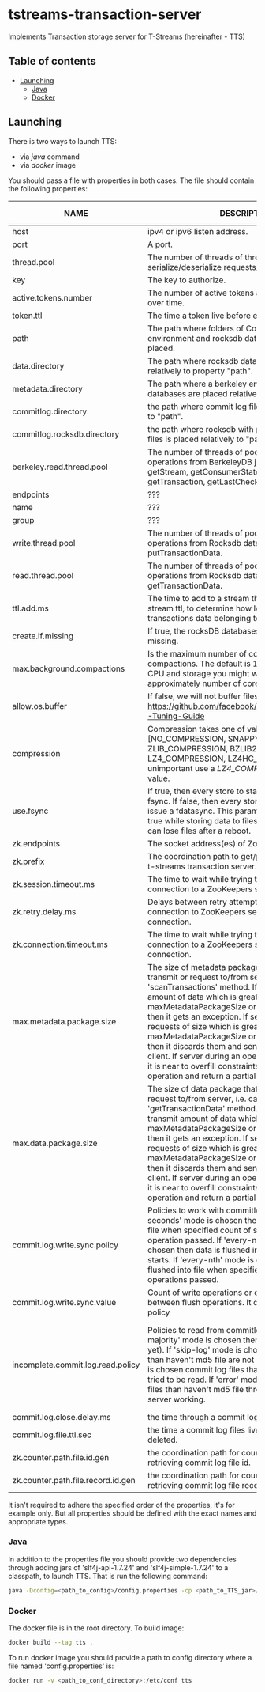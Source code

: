 # tstreams-transaction-server
Implements Transaction storage server for T-Streams (hereinafter - TTS)

## Table of contents

- [Launching](#launching)
    - [Java](#java)
    - [Docker](#docker)

## Launching

There is two ways to launch TTS:
- via _java_ command
- via _docker_ image

You should pass a file with properties in both cases. The file should contain the following properties:

|NAME                              |DESCRIPTION    |TYPE           |EXAMPLE        |VALID VALUES|
| -------------                    | ------------- | ------------- | ------------- | ------------- |
| host                             | ipv4 or ipv6 listen address. |string | 127.0.0.1| |
| port                             | A port.  |int    |8071| |
| thread.pool                      | The number of threads of thread pool to serialize/deserialize requests/responses.  |int    | 4| [1,...]|
| key                              | The key to authorize.  |string |key| |
| active.tokens.number             | The number of active tokens a server can handle over time.  |int    |100| [1,...]|
| token.ttl                        | The time a token live before expiration.  |int    | 120| [1,...]|
| path                             | The path where folders of Commit log, berkeley environment and rocksdb databases would be placed.  |string |/tmp| |
| data.directory                   | The path where rocksdb databases are placed relatively to property "path".  |string |transaction_data| |
| metadata.directory               | The path where a berkeley environment and it's databases are placed relatively to "path".  |string |transaction_metadata| |
| commitlog.directory              | the path where commit log files are placed relatively to "path".  |string |commmit_log| |
| commitlog.rocksdb.directory      | the path where rocksdb with persisted commit log files is placed relatively to "path".  |string |commit_log_rocks| |
| berkeley.read.thread.pool        | The number of threads of pool are used to do read operations from BerkeleyDB je databases. Used for: getStream, getConsumerState, scanTransactions, getTransaction, getLastCheckpoitnedTransaction. |int    | 2| [1,...]|  
| endpoints                        | ???  |string | 127.0.0.1:8071 | |
| name                             | ???  |string |server| |  
| group                            | ???  |string |group| |  
| write.thread.pool                | The number of threads of pool are used to do write operations from Rocksdb databases. Used for: putTransactionData. |int    | 4| [1,...]|    
| read.thread.pool                 | The number of threads of pool are used to do read operations from Rocksdb databases. Used for: getTransactionData.  |int    | 2| [1,...]|
| ttl.add.ms                       | The time to add to a stream that is used to, with stream ttl, to determine how long all producer transactions data belonging to the stream live. |int    | 50| [1,...]|    
| create.if.missing                | If true, the rocksDB databases will be created if it is missing.  |boolean| true| |    
| max.background.compactions       | Is the maximum number of concurrent background compactions. The default is 1, but to fully utilize your CPU and storage you might want to increase this to approximately number of cores in the system.  |int    | 1| [1,...]|    
| allow.os.buffer                  | If false, we will not buffer files in OS cache. Look at: https://github.com/facebook/rocksdb/wiki/RocksDB-Tuning-Guide  |boolean| true| | 
| compression                      | Compression takes one of values: [NO_COMPRESSION, SNAPPY_COMPRESSION, ZLIB_COMPRESSION, BZLIB2_COMPRESSION, LZ4_COMPRESSION, LZ4HC_COMPRESSION]. If it's unimportant use a *LZ4_COMPRESSION* as default value.  |string |LZ4_COMPRESSION| | 
| use.fsync                        | If true, then every store to stable storage will issue a fsync. If false, then every store to stable storage will issue a fdatasync. This parameter should be set to true while storing data to filesystem like ext3 that can lose files after a reboot.   |boolean| true| |  
| zk.endpoints                     | The socket address(es) of ZooKeeper servers.  |string |127.0.0.1:2181| |  
| zk.prefix                        | The coordination path to get/put socket address of t-streams transaction server.  |string |/tts | |
| zk.session.timeout.ms            | The time to wait while trying to re-establish a connection to a ZooKeepers server(s).  |int    | 10000| [1,...]|     
| zk.retry.delay.ms                | Delays between retry attempts to establish connection to ZooKeepers server on case of lost connection.  |int    | 500| [1,...]|    
| zk.connection.timeout.ms         | The time to wait while trying to establish a connection to a ZooKeepers server(s) on first connection.  |int    | 10000| [1,...]|
| max.metadata.package.size        | The size of metadata package that client can transmit or request to/from server, i.e. calling 'scanTransactions' method. If client tries to transmit amount of data which is greater than maxMetadataPackageSize or maxDataPackageSize then it gets an exception. If server receives a client requests of size which is greater than maxMetadataPackageSize or maxDataPackageSize then it discards them and sends an exception to the client. If server during an operation undertands that it is near to overfill constraints it can stop the operation and return a partial dataset. |int    | 10000| [1,...]|
| max.data.package.size            | The size of data package that client can transmit or request to/from server, i.e. calling 'getTransactionData' method. If client tries to transmit amount of data which is greater than maxMetadataPackageSize or maxDataPackageSize then it gets an exception. If server receives a client requests of size which is greater than maxMetadataPackageSize or maxDataPackageSize then it discards them and sends an exception to the client. If server during an operation undertands that it is near to overfill constraints it can stop the operation and return a partial dataset. |int    | 10000| [1,...]|
| commit.log.write.sync.policy     | Policies to work with commitlog. If 'every-n-seconds' mode is chosen then data is flushed into file when specified count of seconds from last flush operation passed. If 'every-new-file' mode is chosen then data is flushed into file when new file starts. If 'every-nth' mode is chosen then data is flushed into file when specified count of write operations passed.  |string    | every-nth| [every-n-seconds, every-nth, every-new-file]|  
| commit.log.write.sync.value      | Count of write operations or count of seconds between flush operations. It depends on the selected policy |int    | 10000| [1,...]|
| incomplete.commit.log.read.policy| Policies to read from commitlog files. If 'resync-majority' mode is chosen then ???(not implemented yet). If 'skip-log' mode is chosen commit log files than haven't md5 file are not read. If 'try-read' mode is chosen commit log files than haven't md5 file are tried to be read. If 'error' mode is chosen commit log files than haven't md5 file throw throwable and stop server working. |string |error |[resync-majority (mandatory for replicated mode), skip-log, try-read, error] |
| commit.log.close.delay.ms        | the time through a commit log file is closed. |int  |200    |
| commit.log.file.ttl.sec          | the time a commit log files live before they are deleted. | int | 86400 |
| zk.counter.path.file.id.gen      | the coordination path for counter for generating and retrieving commit log file id. | string | /server_counter/file_id_gen |
| zk.counter.path.file.record.id.gen | the coordination path for counter for generating and retrieving commit log file record id. | string | /server_counter/file_record_id_gen |

It isn't required to adhere the specified order of the properties, it's for example only. 
But all properties should be defined with the exact names and appropriate types. 

### Java

In addition to the properties file you should provide two dependencies through adding jars of 'slf4j-api-1.7.24' 
and 'slf4j-simple-1.7.24' to a classpath, to launch TTS. That is run the following command:

```bash
java -Dconfig=<path_to_config>/config.properties -cp <path_to_TTS_jar>/tstreams-transaction-server-<version>.jar:<path_to_slf4j_api_jar>/slf4j-api-1.7.21.jar:<path_to_slf4j_impl_jar>/slf4j-simple-1.7.21.jar com.bwsw.tstreamstransactionserver.ServerLauncher
```

### Docker

The docker file is in the root directory. To build image: 

```bash
docker build --tag tts .
```

To run docker image you should provide a path to config directory where a file named 'config.properties' is:

```bash
docker run -v <path_to_conf_directory>:/etc/conf tts
```


